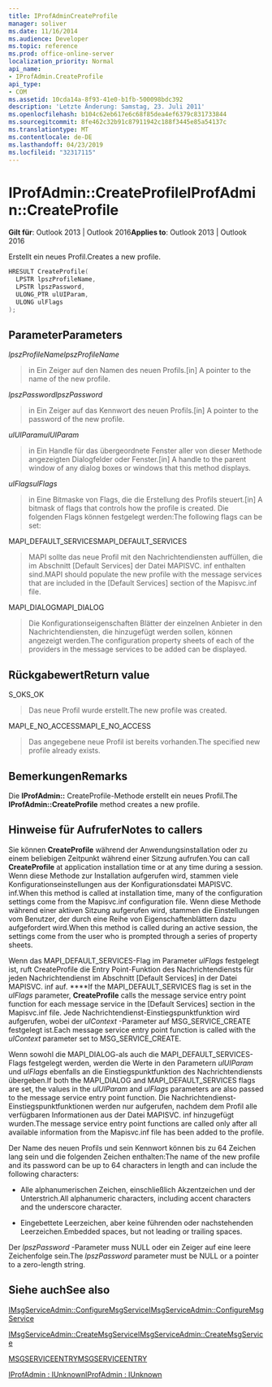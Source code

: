 ```yaml
---
title: IProfAdminCreateProfile
manager: soliver
ms.date: 11/16/2014
ms.audience: Developer
ms.topic: reference
ms.prod: office-online-server
localization_priority: Normal
api_name:
- IProfAdmin.CreateProfile
api_type:
- COM
ms.assetid: 10cda14a-8f93-41e0-b1fb-500098bdc392
description: 'Letzte Änderung: Samstag, 23. Juli 2011'
ms.openlocfilehash: b104c62eb617e6c68f85dea4ef6379c831733844
ms.sourcegitcommit: 8fe462c32b91c87911942c188f3445e85a54137c
ms.translationtype: MT
ms.contentlocale: de-DE
ms.lasthandoff: 04/23/2019
ms.locfileid: "32317115"
---
```

# <a name="iprofadmincreateprofile"></a><span data-ttu-id="6aa46-103">IProfAdmin::CreateProfile</span><span class="sxs-lookup"><span data-stu-id="6aa46-103">IProfAdmin::CreateProfile</span></span>

  
  
<span data-ttu-id="6aa46-104">**Gilt für**: Outlook 2013 | Outlook 2016</span><span class="sxs-lookup"><span data-stu-id="6aa46-104">**Applies to**: Outlook 2013 | Outlook 2016</span></span> 
  
<span data-ttu-id="6aa46-105">Erstellt ein neues Profil.</span><span class="sxs-lookup"><span data-stu-id="6aa46-105">Creates a new profile.</span></span>
  
```cpp
HRESULT CreateProfile(
  LPSTR lpszProfileName,
  LPSTR lpszPassword,
  ULONG_PTR ulUIParam,
  ULONG ulFlags
);
```

## <a name="parameters"></a><span data-ttu-id="6aa46-106">Parameter</span><span class="sxs-lookup"><span data-stu-id="6aa46-106">Parameters</span></span>

 <span data-ttu-id="6aa46-107">_lpszProfileName_</span><span class="sxs-lookup"><span data-stu-id="6aa46-107">_lpszProfileName_</span></span>
  
> <span data-ttu-id="6aa46-108">in Ein Zeiger auf den Namen des neuen Profils.</span><span class="sxs-lookup"><span data-stu-id="6aa46-108">[in] A pointer to the name of the new profile.</span></span>
    
 <span data-ttu-id="6aa46-109">_lpszPassword_</span><span class="sxs-lookup"><span data-stu-id="6aa46-109">_lpszPassword_</span></span>
  
> <span data-ttu-id="6aa46-110">in Ein Zeiger auf das Kennwort des neuen Profils.</span><span class="sxs-lookup"><span data-stu-id="6aa46-110">[in] A pointer to the password of the new profile.</span></span> 
    
 <span data-ttu-id="6aa46-111">_ulUIParam_</span><span class="sxs-lookup"><span data-stu-id="6aa46-111">_ulUIParam_</span></span>
  
> <span data-ttu-id="6aa46-112">in Ein Handle für das übergeordnete Fenster aller von dieser Methode angezeigten Dialogfelder oder Fenster.</span><span class="sxs-lookup"><span data-stu-id="6aa46-112">[in] A handle to the parent window of any dialog boxes or windows that this method displays.</span></span>
    
 <span data-ttu-id="6aa46-113">_ulFlags_</span><span class="sxs-lookup"><span data-stu-id="6aa46-113">_ulFlags_</span></span>
  
> <span data-ttu-id="6aa46-114">in Eine Bitmaske von Flags, die die Erstellung des Profils steuert.</span><span class="sxs-lookup"><span data-stu-id="6aa46-114">[in] A bitmask of flags that controls how the profile is created.</span></span> <span data-ttu-id="6aa46-115">Die folgenden Flags können festgelegt werden:</span><span class="sxs-lookup"><span data-stu-id="6aa46-115">The following flags can be set:</span></span>
    
<span data-ttu-id="6aa46-116">MAPI_DEFAULT_SERVICES</span><span class="sxs-lookup"><span data-stu-id="6aa46-116">MAPI_DEFAULT_SERVICES</span></span> 
  
> <span data-ttu-id="6aa46-117">MAPI sollte das neue Profil mit den Nachrichtendiensten auffüllen, die im Abschnitt [Default Services] der Datei MAPISVC. inf enthalten sind.</span><span class="sxs-lookup"><span data-stu-id="6aa46-117">MAPI should populate the new profile with the message services that are included in the [Default Services] section of the Mapisvc.inf file.</span></span>
    
<span data-ttu-id="6aa46-118">MAPI_DIALOG</span><span class="sxs-lookup"><span data-stu-id="6aa46-118">MAPI_DIALOG</span></span> 
  
> <span data-ttu-id="6aa46-119">Die Konfigurationseigenschaften Blätter der einzelnen Anbieter in den Nachrichtendiensten, die hinzugefügt werden sollen, können angezeigt werden.</span><span class="sxs-lookup"><span data-stu-id="6aa46-119">The configuration property sheets of each of the providers in the message services to be added can be displayed.</span></span> 
    
## <a name="return-value"></a><span data-ttu-id="6aa46-120">Rückgabewert</span><span class="sxs-lookup"><span data-stu-id="6aa46-120">Return value</span></span>

<span data-ttu-id="6aa46-121">S_OK</span><span class="sxs-lookup"><span data-stu-id="6aa46-121">S_OK</span></span> 
  
> <span data-ttu-id="6aa46-122">Das neue Profil wurde erstellt.</span><span class="sxs-lookup"><span data-stu-id="6aa46-122">The new profile was created.</span></span>
    
<span data-ttu-id="6aa46-123">MAPI_E_NO_ACCESS</span><span class="sxs-lookup"><span data-stu-id="6aa46-123">MAPI_E_NO_ACCESS</span></span> 
  
> <span data-ttu-id="6aa46-124">Das angegebene neue Profil ist bereits vorhanden.</span><span class="sxs-lookup"><span data-stu-id="6aa46-124">The specified new profile already exists.</span></span>
    
## <a name="remarks"></a><span data-ttu-id="6aa46-125">Bemerkungen</span><span class="sxs-lookup"><span data-stu-id="6aa46-125">Remarks</span></span>

<span data-ttu-id="6aa46-126">Die **IProfAdmin::** CreateProfile-Methode erstellt ein neues Profil.</span><span class="sxs-lookup"><span data-stu-id="6aa46-126">The **IProfAdmin::CreateProfile** method creates a new profile.</span></span> 
  
## <a name="notes-to-callers"></a><span data-ttu-id="6aa46-127">Hinweise für Aufrufer</span><span class="sxs-lookup"><span data-stu-id="6aa46-127">Notes to callers</span></span>

<span data-ttu-id="6aa46-128">Sie können **CreateProfile** während der Anwendungsinstallation oder zu einem beliebigen Zeitpunkt während einer Sitzung aufrufen.</span><span class="sxs-lookup"><span data-stu-id="6aa46-128">You can call **CreateProfile** at application installation time or at any time during a session.</span></span> <span data-ttu-id="6aa46-129">Wenn diese Methode zur Installation aufgerufen wird, stammen viele Konfigurationseinstellungen aus der Konfigurationsdatei MAPISVC. inf.</span><span class="sxs-lookup"><span data-stu-id="6aa46-129">When this method is called at installation time, many of the configuration settings come from the Mapisvc.inf configuration file.</span></span> <span data-ttu-id="6aa46-130">Wenn diese Methode während einer aktiven Sitzung aufgerufen wird, stammen die Einstellungen vom Benutzer, der durch eine Reihe von Eigenschaftenblättern dazu aufgefordert wird.</span><span class="sxs-lookup"><span data-stu-id="6aa46-130">When this method is called during an active session, the settings come from the user who is prompted through a series of property sheets.</span></span> 
  
<span data-ttu-id="6aa46-131">Wenn das MAPI_DEFAULT_SERVICES-Flag im Parameter _ulFlags_ festgelegt ist, ruft CreateProfile die Entry Point-Funktion des Nachrichtendiensts für jeden Nachrichtendienst im Abschnitt [Default Services] in der Datei MAPISVC. inf auf. \*\*\*\*</span><span class="sxs-lookup"><span data-stu-id="6aa46-131">If the MAPI_DEFAULT_SERVICES flag is set in the  _ulFlags_ parameter, **CreateProfile** calls the message service entry point function for each message service in the [Default Services] section in the Mapisvc.inf file.</span></span> <span data-ttu-id="6aa46-132">Jede Nachrichtendienst-Einstiegspunktfunktion wird aufgerufen, wobei der _ulContext_ -Parameter auf MSG_SERVICE_CREATE festgelegt ist.</span><span class="sxs-lookup"><span data-stu-id="6aa46-132">Each message service entry point function is called with the  _ulContext_ parameter set to MSG_SERVICE_CREATE.</span></span> 
  
<span data-ttu-id="6aa46-133">Wenn sowohl die MAPI_DIALOG-als auch die MAPI_DEFAULT_SERVICES-Flags festgelegt werden, werden die Werte in den Parametern _ulUIParam_ und _ulFlags_ ebenfalls an die Einstiegspunktfunktion des Nachrichtendiensts übergeben.</span><span class="sxs-lookup"><span data-stu-id="6aa46-133">If both the MAPI_DIALOG and MAPI_DEFAULT_SERVICES flags are set, the values in the  _ulUIParam_ and  _ulFlags_ parameters are also passed to the message service entry point function.</span></span> <span data-ttu-id="6aa46-134">Die Nachrichtendienst-Einstiegspunktfunktionen werden nur aufgerufen, nachdem dem Profil alle verfügbaren Informationen aus der Datei MAPISVC. inf hinzugefügt wurden.</span><span class="sxs-lookup"><span data-stu-id="6aa46-134">The message service entry point functions are called only after all available information from the Mapisvc.inf file has been added to the profile.</span></span> 
  
<span data-ttu-id="6aa46-135">Der Name des neuen Profils und sein Kennwort können bis zu 64 Zeichen lang sein und die folgenden Zeichen enthalten:</span><span class="sxs-lookup"><span data-stu-id="6aa46-135">The name of the new profile and its password can be up to 64 characters in length and can include the following characters:</span></span>
  
- <span data-ttu-id="6aa46-136">Alle alphanumerischen Zeichen, einschließlich Akzentzeichen und der Unterstrich.</span><span class="sxs-lookup"><span data-stu-id="6aa46-136">All alphanumeric characters, including accent characters and the underscore character.</span></span>
    
- <span data-ttu-id="6aa46-137">Eingebettete Leerzeichen, aber keine führenden oder nachstehenden Leerzeichen.</span><span class="sxs-lookup"><span data-stu-id="6aa46-137">Embedded spaces, but not leading or trailing spaces.</span></span>
    
<span data-ttu-id="6aa46-138">Der _lpszPassword_ -Parameter muss NULL oder ein Zeiger auf eine leere Zeichenfolge sein.</span><span class="sxs-lookup"><span data-stu-id="6aa46-138">The  _lpszPassword_ parameter must be NULL or a pointer to a zero-length string.</span></span> 
  
## <a name="see-also"></a><span data-ttu-id="6aa46-139">Siehe auch</span><span class="sxs-lookup"><span data-stu-id="6aa46-139">See also</span></span>



[<span data-ttu-id="6aa46-140">IMsgServiceAdmin::ConfigureMsgService</span><span class="sxs-lookup"><span data-stu-id="6aa46-140">IMsgServiceAdmin::ConfigureMsgService</span></span>](imsgserviceadmin-configuremsgservice.md)
  
[<span data-ttu-id="6aa46-141">IMsgServiceAdmin::CreateMsgService</span><span class="sxs-lookup"><span data-stu-id="6aa46-141">IMsgServiceAdmin::CreateMsgService</span></span>](imsgserviceadmin-createmsgservice.md)
  
[<span data-ttu-id="6aa46-142">MSGSERVICEENTRY</span><span class="sxs-lookup"><span data-stu-id="6aa46-142">MSGSERVICEENTRY</span></span>](msgserviceentry.md)
  
[<span data-ttu-id="6aa46-143">IProfAdmin : IUnknown</span><span class="sxs-lookup"><span data-stu-id="6aa46-143">IProfAdmin : IUnknown</span></span>](iprofadminiunknown.md)

